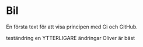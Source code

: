 # Bil

En första text för att visa principen med Gi och GitHub.

teständring
en YTTERLIGARE ändringar
Oliver är bäst
